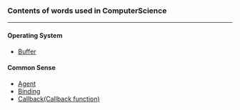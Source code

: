 ### Contents of words used in ComputerScience

---

#### Operating System

* [Buffer](https://www.notion.so/Buffer-2773bcc035ac43f78a84fde9e59a23f5)


#### Common Sense

* [Agent](https://www.notion.so/agent-1b229ec6fbd24446ad6038c09ba987cd)
* [Binding](https://www.notion.so/binding-df3a3293fc214168838801758e06cd34)
* [Callback(Callback function)](https://www.notion.so/Callback-276ecb6c3eba495c937d17205576c651)
